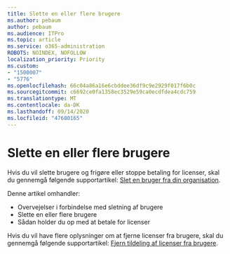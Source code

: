 ```yaml
---
title: Slette en eller flere brugere
ms.author: pebaum
author: pebaum
ms.audience: ITPro
ms.topic: article
ms.service: o365-administration
ROBOTS: NOINDEX, NOFOLLOW
localization_priority: Priority
ms.custom:
- "1500007"
- "5776"
ms.openlocfilehash: 66c04a86a16e6cbddee36df9c9e2929f017f6b0c
ms.sourcegitcommit: c6692ce0fa1358ec3529e59ca0ecdfdea4cdc759
ms.translationtype: MT
ms.contentlocale: da-DK
ms.lasthandoff: 09/14/2020
ms.locfileid: "47680165"
---
```

# <a name="delete-one-or-more-users"></a>Slette en eller flere brugere

Hvis du vil slette brugere og frigøre eller stoppe betaling for licenser, skal du gennemgå følgende supportartikel:  [Slet en bruger fra din organisation](https://docs.microsoft.com/microsoft-365/admin/add-users/delete-a-user?view=o365-worldwide).

Denne artikel omhandler:

- Overvejelser i forbindelse med sletning af brugere
- Slette en eller flere brugere
- Sådan holder du op med at betale for licenser

Hvis du vil have flere oplysninger om at fjerne licenser fra brugere, skal du gennemgå følgende supportartikel: [Fjern tildeling af licenser fra brugere](https://docs.microsoft.com/microsoft-365/admin/manage/remove-licenses-from-users?view=o365-worldwide).